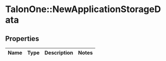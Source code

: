 # TalonOne::NewApplicationStorageData

## Properties
Name | Type | Description | Notes
------------ | ------------- | ------------- | -------------


